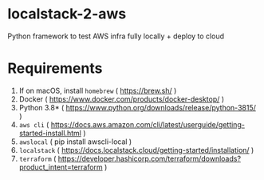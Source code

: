 # localstack-2-aws
Python framework to test AWS infra fully locally + deploy to cloud

# Requirements

1) If on macOS, install `homebrew` ( https://brew.sh/ )
2) Docker ( https://www.docker.com/products/docker-desktop/ )
3) Python 3.8* ( https://www.python.org/downloads/release/python-3815/ )
4) `aws cli` ( https://docs.aws.amazon.com/cli/latest/userguide/getting-started-install.html )
5) `awslocal` ( pip install awscli-local )
6) `localstack` ( https://docs.localstack.cloud/getting-started/installation/ )
7) `terraform` ( https://developer.hashicorp.com/terraform/downloads?product_intent=terraform )

# 
